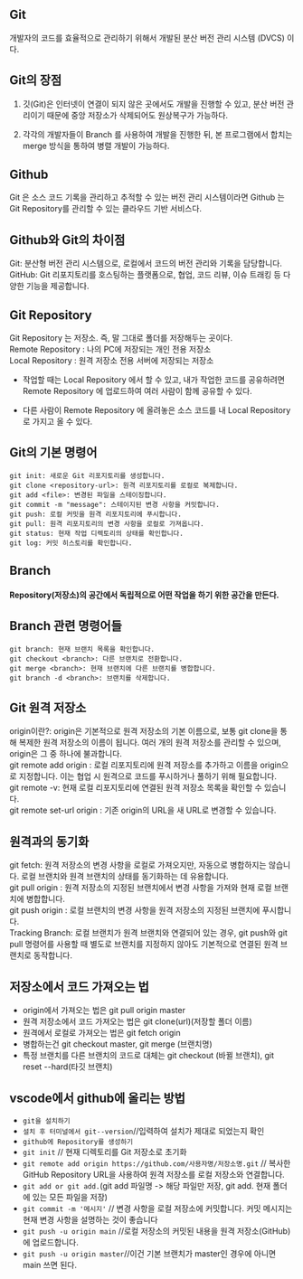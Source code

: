 ## Git
개발자의 코드를 효율적으로 관리하기 위해서 개발된 분산 버전 관리 시스템 (DVCS) 이다.

## Git의 장점
1. 깃(Git)은 인터넷이 연결이 되지 않은 곳에서도 개발을 진행할 수 있고, 분산 버전 관리이기 때문에 중앙 저장소가 삭제되어도 원상복구가 가능하다.

2. 각각의 개발자들이 Branch 를 사용하여 개발을 진행한 뒤, 본 프로그램에서 합치는 merge 방식을 통하여 병렬 개발이 가능하다.


## Github
Git 은 소스 코드 기록을 관리하고 추적할 수 있는 버전 관리 시스템이라면 Github 는 Git Repository를 관리할 수 있는 클라우드 기반 서비스다.

## Github와 Git의 차이점
Git: 분산형 버전 관리 시스템으로, 로컬에서 코드의 버전 관리와 기록을 담당합니다.\
GitHub: Git 리포지토리를 호스팅하는 플랫폼으로, 협업, 코드 리뷰, 이슈 트래킹 등 다양한 기능을 제공합니다.

## Git Repository
Git Repository 는 저장소. 즉, 말 그대로 폴더를 저장해두는 곳이다.\
Remote Repository : 나의 PC에 저장되는 개인 전용 저장소\
Local Repository : 원격 저장소 전용 서버에 저장되는 저장소
+ 작업할 때는 Local Repository 에서 할 수 있고, 내가 작업한 코드를 공유하려면 Remote Repository 에 업로드하여 여러 사람이 함께 공유할 수 있다.

+ 다른 사람이 Remote Repository 에 올려놓은 소스 코드를 내 Local Repository 로 가지고 올 수 있다.

## Git의 기본 명령어
```git init: 새로운 Git 리포지토리를 생성합니다.```\
```git clone <repository-url>: 원격 리포지토리를 로컬로 복제합니다.```\
```git add <file>: 변경된 파일을 스테이징합니다.```\
```git commit -m "message": 스테이지된 변경 사항을 커밋합니다.```\
```git push: 로컬 커밋을 원격 리포지토리에 푸시합니다.```\
```git pull: 원격 리포지토리의 변경 사항을 로컬로 가져옵니다.```\
```git status: 현재 작업 디렉토리의 상태를 확인합니다.```\
```git log: 커밋 히스토리를 확인합니다.```

## Branch
#### Repository(저장소)의 공간에서 독립적으로 어떤 작업을 하기 위한 공간을 만든다.

## Branch 관련 명령어들
```git branch: 현재 브랜치 목록을 확인합니다.```\
```git checkout <branch>: 다른 브랜치로 전환합니다.```\
```git merge <branch>: 현재 브랜치에 다른 브랜치를 병합합니다.```\
```git branch -d <branch>: 브랜치를 삭제합니다.```

## Git 원격 저장소
origin이란?: origin은 기본적으로 원격 저장소의 기본 이름으로, 보통 git clone을 통해 복제한 원격 저장소의 이름이 됩니다. 여러 개의 원격 저장소를 관리할 수 있으며, origin은 그 중 하나에 불과합니다.\
git remote add origin <url>: 로컬 리포지토리에 원격 저장소를 추가하고 이름을 origin으로 지정합니다. 이는 협업 시 원격으로 코드를 푸시하거나 풀하기 위해 필요합니다.\
git remote -v: 현재 로컬 리포지토리에 연결된 원격 저장소 목록을 확인할 수 있습니다.\
git remote set-url origin <new-url>: 기존 origin의 URL을 새 URL로 변경할 수 있습니다.
## 원격과의 동기화
git fetch: 원격 저장소의 변경 사항을 로컬로 가져오지만, 자동으로 병합하지는 않습니다. 로컬 브랜치와 원격 브랜치의 상태를 동기화하는 데 유용합니다.\
git pull origin <branch>: 원격 저장소의 지정된 브랜치에서 변경 사항을 가져와 현재 로컬 브랜치에 병합합니다.\
git push origin <branch>: 로컬 브랜치의 변경 사항을 원격 저장소의 지정된 브랜치에 푸시합니다.\
Tracking Branch: 로컬 브랜치가 원격 브랜치와 연결되어 있는 경우, git push와 git pull 명령어를 사용할 때 별도로 브랜치를 지정하지 않아도 기본적으로 연결된 원격 브랜치로 동작합니다.

## 저장소에서 코드 가져오는 법
+ origin에서 가져오는 법은 git pull origin master
+ 원격 저장소에서 코드 가져오는 법은 git clone(url)(저장할 폴더 이름)
+ 원격에서 로컬로 가져오는 법은 git fetch origin
+ 병합하는건 git checkout master, git merge (브랜치명)
+ 특정 브랜치를 다른 브랜치의 코드로 대체는 git checkout (바뀔 브랜치), git reset --hard(타깃 브랜치)

## vscode에서 github에 올리는 방법
+ ```git을 설치하기```
+ ```설치 후 터미널에서 git--version```//입력하여 설치가 제대로 되었는지 확인
+ ```github에 Repository를 생성하기```
+ ```git init``` // 현재 디렉토리를 Git 저장소로 초기화
+ ```git remote add origin https://github.com/사용자명/저장소명.git``` // 복사한 GitHub Repository URL을 사용하여 원격 저장소를 로컬 저장소와 연결합니다.
+ ```git add or git add.```(git add 파일명 -> 해당 파일만 저장, git add. 현재 폴더에 있는 모든 파일을 저장)
+ ```git commit -m '메시지'``` // 변경 사항을 로컬 저장소에 커밋합니다. 커밋 메시지는 현재 변경 사항을 설명하는 것이 좋습니다
+ ```git push -u origin main``` //로컬 저장소의 커밋된 내용을 원격 저장소(GitHub)에 업로드합니다.
+ ```git push -u origin master```//이건 기본 브랜치가 master인 경우에 아니면 main 쓰면 된다.